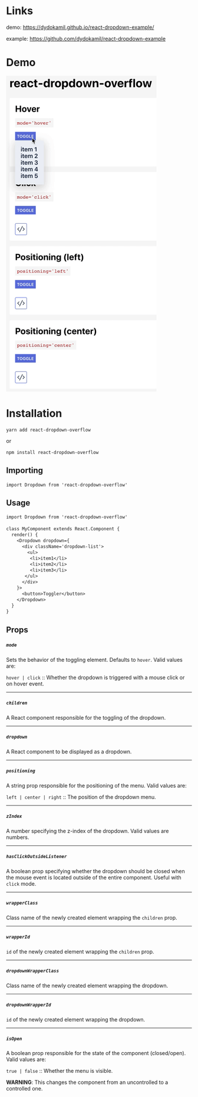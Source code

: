 # Links

demo: https://dydokamil.github.io/react-dropdown-example/

example: https://github.com/dydokamil/react-dropdown-example

# Demo

![alt text](https://raw.githubusercontent.com/dydokamil/react-dropdown-example/master/static/dropdown.gif "dropdown demo")

# Installation

    yarn add react-dropdown-overflow

or

    npm install react-dropdown-overflow

## Importing

    import Dropdown from 'react-dropdown-overflow'

## Usage

    import Dropdown from 'react-dropdown-overflow'

    class MyComponent extends React.Component {
      render() {
        <Dropdown dropdown={
          <div className='dropdown-list'>
            <ul>
             <li>item1</li>
             <li>item2</li>
             <li>item3</li>
           </ul>
          </div>
        }>
          <button>Toggler</button>
        </Dropdown>
      }
    }

## Props

##### `mode`

Sets the behavior of the toggling element. Defaults to `hover`. Valid values are:

`hover | click` :: Whether the dropdown is triggered with a mouse click or on hover event.

---

##### `children`

A React component responsible for the toggling of the dropdown.

---

##### `dropdown`

A React component to be displayed as a dropdown.

---

##### `positioning`

A string prop responsible for the positioning of the menu. Valid values are:

`left | center | right` :: The position of the dropdown menu.

---

##### `zIndex`

A number specifying the z-index of the dropdown. Valid values are numbers.

---

##### `hasClickOutsideListener`

A boolean prop specifying whether the dropdown should be closed when the mouse event is located outside of the entire component. Useful with `click` mode.

---

##### `wrapperClass`

Class name of the newly created element wrapping the `children` prop.

---

##### `wrapperId`

`id` of the newly created element wrapping the `children` prop.

---

##### `dropdownWrapperClass`

Class name of the newly created element wrapping the dropdown.

---

##### `dropdownWrapperId`

`id` of the newly created element wrapping the dropdown.

---

##### `isOpen`

A boolean prop responsible for the state of the component (closed/open). Valid values are:

`true | false` :: Whether the menu is visible.

**WARNING**: This changes the component from an uncontrolled to a controlled one.
